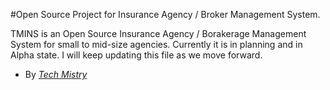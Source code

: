 #Open Source Project for Insurance Agency / Broker Management System. 

TMINS is an Open Source Insurance Agency / Borakerage Management System for small to mid-size agencies. Currently it is in planning and in Alpha state. I will keep updating this file as we move forward. 

- By [*Tech Mistry*](http://about.me/techmistry)
